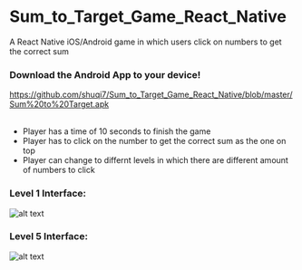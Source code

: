 # Sum_to_Target_Game_React_Native
A React Native iOS/Android game in which users click on numbers to get the correct sum

### Download the Android App to your device!
https://github.com/shuqi7/Sum_to_Target_Game_React_Native/blob/master/Sum%20to%20Target.apk
<br>
<br>
* Player has a time of 10 seconds to finish the game
* Player has to click on the number to get the correct sum as the one on top
* Player can change to differnt levels in which there are different amount of numbers to click


### Level 1 Interface:
![alt text](http://i65.tinypic.com/21dmlvd.png)

### Level 5 Interface:
![alt text](http://i63.tinypic.com/21l0i35.png)

